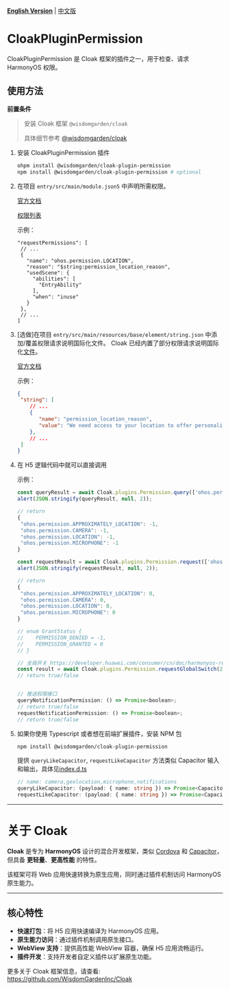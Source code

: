 [**English Version**](./README-EN.md) | [中文版](./README.md)

# CloakPluginPermission

CloakPluginPermission 是 Cloak 框架的插件之一，用于检查、请求 HarmonyOS 权限。


## 使用方法

**前置条件**

> 安装 Cloak 框架 `@wisdomgarden/cloak`
> 
> 具体细节参考 [@wisdomgarden/cloak](https://ohpm.openharmony.cn/#/cn/detail/@wisdomgarden%2Fcloak)

1. 安装 CloakPluginPermission 插件
   ```bash
   ohpm install @wisdomgarden/cloak-plugin-permission
   npm install @wisdomgarden/cloak-plugin-permission # optional
   ```
2. 在项目 `entry/src/main/module.json5` 中声明所需权限。

   [官方文档](https://developer.huawei.com/consumer/cn/doc/harmonyos-guides-V5/declare-permissions-V5#%E5%9C%A8%E9%85%8D%E7%BD%AE%E6%96%87%E4%BB%B6%E4%B8%AD%E5%A3%B0%E6%98%8E%E6%9D%83%E9%99%90)
   
   [权限列表](https://developer.huawei.com/consumer/cn/doc/harmonyos-guides-V5/permissions-for-all-V5#user_grant%E7%94%A8%E6%88%B7%E6%8E%88%E6%9D%83%E6%9D%83%E9%99%90%E5%88%97%E8%A1%A8)
   
   示例：
   ```json5
   "requestPermissions": [
    // ...
    {
      "name": "ohos.permission.LOCATION",
      "reason": "$string:permission_location_reason",
      "usedScene": {
        "abilities": [
          "EntryAbility"
        ],
        "when": "inuse"
      }
    },
    // ...
   ]
   ```
   
3. [选做]在项目 `entry/src/main/resources/base/element/string.json` 中添加/覆盖权限请求说明国际化文件。 Cloak 已经内置了部分权限请求说明国际化[文件](https://github.com/WisdomGardenInc/Cloak/blob/master/framework/src/main/resources/base/element/string.json)。

   [官方文档](https://developer.huawei.com/consumer/cn/doc/harmonyos-guides-V5/resource-categories-and-access-V5)
   
   示例：
   ```json
   {
    "string": [
       // ...
       {
          "name": "permission_location_reason",
          "value": "We need access to your location to offer personalized attendance services, making it easier for you to check in wherever you are."
       },
       // ...
    ]
   }
   ```

4. 在 H5 逻辑代码中就可以直接调用
   
   示例：
   ```javascript
   const queryResult = await Cloak.plugins.Permission.query(['ohos.permission.LOCATION', 'ohos.permission.APPROXIMATELY_LOCATION', 'ohos.permission.CAMERA','ohos.permission.MICROPHONE'])
   alert(JSON.stringify(queryResult, null, 2));
   
   // return
   {
    "ohos.permission.APPROXIMATELY_LOCATION": -1,
    "ohos.permission.CAMERA": -1,
    "ohos.permission.LOCATION": -1,
    "ohos.permission.MICROPHONE": -1
   }
   
   const requestResult = await Cloak.plugins.Permission.request(['ohos.permission.LOCATION', 'ohos.permission.APPROXIMATELY_LOCATION', 'ohos.permission.CAMERA','ohos.permission.MICROPHONE'])
   alert(JSON.stringify(requestResult, null, 2)); 
   
   // return
   {
    "ohos.permission.APPROXIMATELY_LOCATION": 0,
    "ohos.permission.CAMERA": 0,
    "ohos.permission.LOCATION": 0,
    "ohos.permission.MICROPHONE": 0
   }
   
   // enum GrantStatus {
   //    PERMISSION_DENIED = -1,
   //    PERMISSION_GRANTED = 0
   // }
   
   // 全局开关 https://developer.huawei.com/consumer/cn/doc/harmonyos-references/js-apis-abilityaccessctrl-V5#switchtype12
   const result = await Cloak.plugins.Permission.requestGlobalSwitch(2)
   // return true/false


   // 推送权限接口
   queryNotificationPermission: () => Promise<boolean>;
   // return true/false
   requestNotificationPermission: () => Promise<boolean>;
   // return true/false
   ```

5. 如果你使用 Typescript 或者想在前端扩展插件，安装 NPM 包
   
   ```bash
   npm install @wisdomgarden/cloak-plugin-permission
   ```

   提供 `queryLikeCapacitor`, `requestLikeCapacitor` 方法类似 Capacitor 输入和输出，具体见[index.d.ts](https://github.com/WisdomGardenInc/CloakPlugins/blob/master/plugins/CloakPluginPermission/src/npm/index.d.ts)
   
   ```typescript
   // name: camera,geolocation,microphone,notifications
   queryLikeCapacitor: (payload: { name: string }) => Promise<CapacitorPermissionResult>;
   requestLikeCapacitor: (payload: { name: string }) => Promise<CapacitorPermissionResult>;
   ```

---

# 关于 **Cloak**

**Cloak** 是专为 **HarmonyOS** 设计的混合开发框架，类似 [Cordova](https://cordova.apache.org/) 和 [Capacitor](https://capacitorjs.com/)，但具备 **更轻量**、**更高性能** 的特性。

该框架可将 Web 应用快速转换为原生应用，同时通过插件机制访问 HarmonyOS 原生能力。

---

## 核心特性

- **快速打包**：将 H5 应用快速编译为 HarmonyOS 应用。
- **原生能力访问**：通过插件机制调用原生接口。
- **WebView 支持**：提供高性能 WebView 容器，确保 H5 应用流畅运行。
- **插件开发**：支持开发者自定义插件以扩展原生功能。

更多关于 Cloak 框架信息，请查看: https://github.com/WisdomGardenInc/Cloak